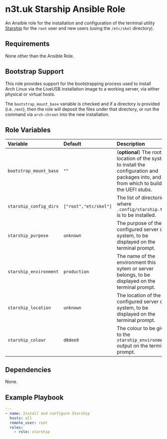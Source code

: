 # n3t.uk Starship Ansible Role

An Ansible role for the installation and configuration of the terminal utility
[Starship][starship-rs] for the `root` user and new users (using the `/etc/skel`
directory).

[starship-rs]: https://starship.rs/

## Requirements

None other than the Ansible Role.

## Bootstrap Support

This role provides support for the bootstrapping process used to install Arch
Linux via the LiveUSB installation image to a working server, via either
physical or virtual hosts.

The `bootstrap_mount_base` variable is checked and if a directory is provided
(i.e. `/mnt`), then the role will deposit the files under that directory, or run
the command via `arch-chroot` into the new installation.

## Role Variables

| Variable               | Default               | Description                                                                                                                            |
| :--------------------- | :-------------------- | :------------------------------------------------------------------------------------------------------------------------------------- |
| `bootstrap_mount_base` | `""`                  | (**optional**) The root location of the system to install the configuration and packages into, and from which to build the UEFI stubs. |
| `starship_config_dirs` | `["root","etc/skel"]` | The list of directories where `.config/starship.toml` is to be installed.                                                              |
| `starship_purpose`     | `unknown`             | The purpose of the configured server or system, to be displayed on the terminal prompt.                                                |
| `starship_environment` | `production`          | The name of the environment this sytem or server belongs, to be displayed on the terminal prompt.                                      |
| `starship_location`    | `unknown`             | The location of the configured server or system, to be displayed on the terminal prompt.                                               |
| `starship_colour`      | `d8dee9`              | The colour to be given to the `starship_environment` output on the terminal prompt.                                                    |

## Dependencies

None.

## Example Playbook

```yaml
---
- name: Install and configure Starship
  hosts: all
  remote_user: root
  roles:
    - role: starship
```
